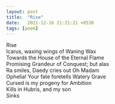 ```yaml
---
layout: post
title:  "Rise"
date:   2021-12-16 21:21:21 +0530
tags: [poem]
---
```


Rise  
Icarus, waxing wings of Waning Wax  
Towards the House of the Eternal Flame  
Promising Grandeur of Conquest; but alas  
Ra smiles, Daedy cries out Oh Madam  
Ophelia! Your fate foretells Watery Grave  
Cursed is my progeny for Ambition  
Kills in Hubris, and my son  
Sinks  